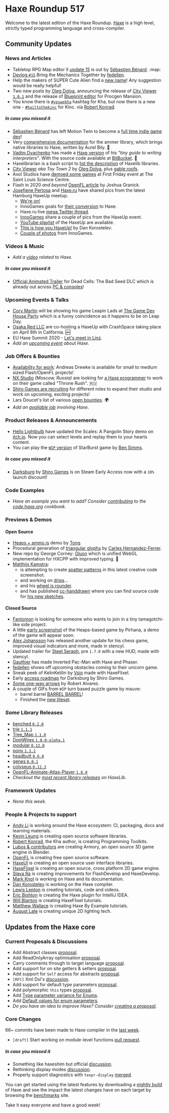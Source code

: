 [_template]: ../templates/roundup.html
[date]: / "2020-02-20 09:35:00"
[modified]: / "2020-02-20 11:01:00"
[published]: / "2020-02-20 12:00:00"
[description]: / "The latest news covering the Haxe community, featuring upcoming talks, the latest HaxeLib releases, game previews and lots more!"
[contributor]: https://twitter.com/teormech "Alexander Hohlov"

# Haxe Roundup 517

Welcome to the latest edition of the Haxe Roundup. [Haxe](http://haxe.org/?ref=haxe.io) is a high level, strictly typed programming language and cross-compiler.

## Community Updates

### News and Articles

- Tabletop RPG Map editor II [update 15](https://deepnight.itch.io/tabletop-rpg-map-editor/devlog/125628/update-15) is out by [Sébastien Bénard](https://twitter.com/deepnightfr/status/1230164542572974083). :map:
- [Devlog `#15`](https://www.pixelpajamastudios.com/blog/devlog-15) Bring the Mechanics Together by [fedellen](https://twitter.com/fedellen).
- Help the makers of SUPER Cute Alien find a [new name](https://twitter.com/SUPERCuteAlien/status/1229847791213727751)! Any suggestion would be really helpful!
- Two new posts by [Oleg Dolya](https://twitter.com/watawatabou), announcing the release of [City Viewer `1.0.1`](https://www.patreon.com/posts/34061942) and the release of [Blueprint editor](https://www.patreon.com/posts/34131516) for Procgen Mansion.
- You know there is [`#yeswekha`](https://twitter.com/hashtag/yeswekha) hashtag for Kha, but now there is a new one - [`#hailtothekinc`](https://twitter.com/hashtag/hailtothekinc) for Kinc. via [Robert Konrad](https://twitter.com/robdangerous/status/1228598819455143937).

##### _In case you missed it_

- [Sébastien Bénard](https://twitter.com/deepnightfr/status/1226185923383029761) has left Motion Twin to become a [full time indie game dev](https://deepnight.net/blog/going-rogue/)!
- Very [comprehensive documentation](https://aurel300.github.io/ammer/) for the ammer library, which brings native libraries to Haxe, written by Aurel Bily. :star2:
- [Vadim Dyachenko](https://twitter.com/YellowAfterlife/status/1227669995376668672) has made a [Haxe version](https://yal.cc/txr-part-1-in-haxe/) of his _"tiny guide to writing interpreters"_. With the source code available at [BitBucket](https://bitbucket.org/yal_cc/txr.hx). :star2:
- Haxelibrarian is a bash script to [list the description](https://community.haxe.org/t/haxelibrarian-bash-script-to-list-description-of-libs-does-haxelib-info-of-each-haxelib-search-result/2265) of Haxelib libraries.
- [City Viewer](https://watabou.itch.io/medieval-fantasy-city-generator/devlog/123268/city-viewer-aka-toy-town-2) _aka Toy Town 2_ by [Oleg Dolya](https://twitter.com/watawatabou/status/1225417172354322434), plus [gable roofs](https://twitter.com/watawatabou/status/1227614287734169600).
- Axol Studios have [demoed some games](https://twitter.com/AxolStudio/status/1225952864993992704) at First Friday event at The Saint Louis Science Centre.
- Flash in 2020 _and beyond_ [OpenFL article](https://community.openfl.org/t/flash-in-2020-and-beyond/12287) by Joshua Granick.
- [Josefiene Pertosa](https://twitter.com/Fiene_P) and [Haxe.ru](https://twitter.com/haxe_ru) have shared pics from the latest Hamburg HaxeUp meetup.
  + [We're on!](https://twitter.com/Fiene_P/status/1225812992757043201)
  + InnoGames goals for [their conversion](https://twitter.com/Fiene_P/status/1225815082724188161) to Haxe.
  + Haxe.ru live [mega Twitter thread](https://twitter.com/haxe_ru/status/1225719461224820736).
  + [InnoGames](https://twitter.com/innogames/status/1227267667054284801) share a couple of pics from the HaxeUp event.
  + [YouTube playlist](https://community.haxe.org/t/haxeup-hamburg-7th-february-2020/2218/5) of the HaxeUp are available.
  + [This is how you HaxeUp!](https://twitter.com/nadako/status/1225926026196328448) by Dan Korostelev.
  + [Couple of photos](https://twitter.com/innogames/status/1227267667054284801) from InnoGames.

### Videos & Music

- _Add a [video](https://github.com/skial/haxe.io/labels/video) related to Haxe_.

##### _In case you missed it_

- [Official Animated Trailer](https://www.youtube.com/watch?v=-5jPXBDDRb0&feature=youtu.be) for Dead Cells: The Bad Seed DLC which is already out across [PC & consoles](https://twitter.com/motiontwin/status/1227277616631238657)!

### Upcoming Events & Talks

- [Cory Martin](https://twitter.com/CoryAlexMartin/status/1229599961626632192) will be showing his game Leapin Lads at [The Game Dev House Party](https://www.meetup.com/ru-RU/NashGameDev/events/268179834/) which is a funny coincidence as it happens to be on Leap Day.
- [Osaka Red LLC](https://twitter.com/osakared/status/1221662230426660866) are co-hosting a HaxeUp with CrashSpace taking place on April 6th in California. :new:
- EU Haxe Summit 2020 - [Let's meet in Linz](https://community.haxe.org/t/eu-haxe-summit-2020-lets-meet-in-linz/2114).
- _Add an [upcoming event](https://github.com/skial/haxe.io/labels/events) about Haxe._

### Job Offers & Bounties

- [Availability for work](https://community.openfl.org/t/project-request-availability-for-small-to-medium-sized-flash-openfl-projects/12259): Andreas Drewke is available for small to medium sized Flash/OpenFL projects!
- [NX Studio](https://studionx.ru/) _(Moscow, Russia)_ are looking for [a Haxe programmer](https://hh.ru/vacancy/35432606) to work on their game called "Throne Rush". :ru:
- [Shiro Games are recruiting](https://twitter.com/ncannasse/status/1166704326485651457) for different roles to expand their studio and work on upcoming, exciting projects!
- Lars Doucet's list of various [open bounties](https://github.com/larsiusprime/larsBounties/issues). :earth_africa:
- _Add an [available job](https://github.com/skial/haxe.io/labels/jobs) involving Haxe_.

### Product Releases & Announcements

- [Hello Lightbulb](https://twitter.com/hello_lightbulb/status/1227933689952133126) have updated the Scales: A Pangolin Story demo on [itch.io](https://hellolightbulb.itch.io/scales). Now you can select levels and replay them to your hearts content.
- You can play the [`WIP` version](https://starburstgame.netlify.com/) of StarBurst game by [Ben Simms](https://twitter.com/zerosimms/status/1228726350476926976).

##### _In case you missed it_

- [Darksburg](https://store.steampowered.com/app/939100) by [Shiro Games](https://twitter.com/Darksburg/status/1227596802137915392) is on Steam Early Access now with a `10% `launch discount!

### Code Examples

- _Have an example you want to add? Consider [contributing](https://github.com/HaxeFoundation/code-cookbook#contributing-articles) to the [code.haxe.org](https://code.haxe.org/) cookbook._

### Previews & Demos

#### Open Source

- [Heaps + ammo.js](http://tmp.disktree.net/heaps-ammo/) demo by [Tong](https://twitter.com/disktree/status/1228720934120493063).
- Procedural generation of [triangular glyphs](https://carleshf.github.io/procedural-generation-of-triangular-glyphs/) by [Carles Hernandez-Ferrer](https://twitter.com/carleshf/status/1228323850779332613).
- New repo by George Corney: [Gluon](https://github.com/haxiomic/gluon) which is unified WebGL implementation for HXCPP with improved typing. :star2:
- [Matthijs Kamstra](https://twitter.com/MatthijsKamstra):
    + is attempting to create [spatter patterns](https://twitter.com/MatthijsKamstra/status/1228282580006506496) in this latest creative code screenshot.
    + and working on [drips](https://twitter.com/MatthijsKamstra/status/1228108156699541505)...
    + and his [wheel is rounder](https://www.instagram.com/p/B8vzEzxH8A2/?utm_source=ig_web_button_share_sheet).
    + and has published [cc-handdrawn](https://github.com/MatthijsKamstra/cc-handdrawn) where you can find source code for [his new sketches](https://matthijskamstra.github.io/cc-handdrawn/#CCCurve).

#### Closed Source

- [Fantomon](https://twitter.com/fantomongames/status/1230128135942832128) is looking for someone who wants to join in a tiny tamagotchi-like side project.
- A little [early screenshot](https://media.discordapp.net/attachments/162664383082790912/679390322232393748/screen003.png) of the Heaps-based game by Pirhana, a demo of the game will appear soon.
- [Alex Johansson](https://twitter.com/alexvscoding/status/1228443473658945536) has released another update for his chess game, improved visual indicators and more, made in stencyl.
- Updated trailer for [Steel Seraph](https://twitter.com/steelseraphgame/status/1228859899779670017), pre `1.7.0` with a new HUD, made with stencyl.
- [Gauthier](https://twitter.com/gogoprog/status/1228783186433466373) has made Inverted Pac-Man with Haxe and Phaser.
- [fedellen](https://twitter.com/fedellen/status/1228744510852734978) shows off upcoming obstacles coming to their unicorn game.
- Sneak peek of KelinKelilin by [Vsio](https://twitter.com/VsioS/status/1228710787675373568) made with HaxeFlixel.
- Early [access roadmap](https://twitter.com/Darksburg/status/1227944497033699334) for Darksburg by Shiro Games.
- [Some one-way arrows](https://twitter.com/Rob1221dev/status/1228362938299355138) by Robert Alvarez.
- A couple of GIFs from `WIP` turn based puzzle game by mauve:
   * barrel barrel [BARREL BARREL](https://twitter.com/mauvecow/status/1228229865943384065)!
   * Finished the [new tileset](https://twitter.com/mauvecow/status/1228547319517204482).

### _Some_ Library Releases

- [benched `0.2.0`](https://lib.haxe.org/p/benched/)
- [trie `1.1.1`](https://lib.haxe.org/p/trie/)
- [Tree_Map `1.1.0`](https://lib.haxe.org/p/Tree_Map/)
- [DomWires `1.0.0-alpha.1`](https://lib.haxe.org/p/DomWires/)
- [modular `0.12.0`](https://lib.haxe.org/p/modular/)
- [pony `1.1.1`](https://lib.haxe.org/p/pony/)
- [headbutt `0.6.0`](https://lib.haxe.org/p/headbutt/)
- [genes `0.0.1`](https://lib.haxe.org/p/genes/)
- [colyseus `0.12.3`](https://lib.haxe.org/p/colyseus/)
- [OpenFL-Animate-Atlas-Player `1.8.0`](https://lib.haxe.org/p/OpenFl-Animate-Atlas-Player/)
- _Checkout the [most recent library releases](https://lib.haxe.org/recent/) on HaxeLib_.

### Framework Updates

- _None this week._

### People & Projects to support

- [Andy Li](https://github.com/users/andyli/sponsorship) is working around the Haxe ecosystem: CI, packaging, docs and learning materials.
- [Kevin Leung](https://www.patreon.com/kevinresol) is creating open source software libraries.
- [Robert Konrad](https://www.patreon.com/RobDangerous), the Kha author, is creating Programming Toolkits.
- [Lubos & contributors](https://armory3d.org/fund) are creating Armory, an open source 3D game engine in Blender.
- [OpenFL](https://www.patreon.com/openfl) is creating free open source software.
- [HaxeUI](https://www.patreon.com/haxeui) is creating an open source user interface libraries.
- [HaxeFlixel](https://www.patreon.com/haxeflixel) is creating an open source, cross platform 2D game engine.
- [Slava Ra](https://www.patreon.com/slavara) is creating improvements for FlashDevelop and HaxeDevelop.
- [Mark Knol](https://www.patreon.com/markknol) is working on Haxe and its documentation.
- [Dan Korostelev](https://www.patreon.com/nadako) is working on the Haxe compiler.
- [Lewis Lepton](https://www.patreon.com/lewislepton) is creating tutorials, code and videos.
- [Eric Bishton](https://www.patreon.com/EricBishton) is creating the Haxe plugin for IntelliJ IDEA.
- [Will Blanton](https://www.patreon.com/x01010111) is creating HaxeFlixel tutorials.
- [Matthew Wallace](https://www.patreon.com/haxeexamples) is creating Haxe By Example tutorials.
- [August Late](https://www.patreon.com/augustlate) is creating unique 2D lighting tech.

## Updates from the Haxe core

### Current Proposals & Discussions

- Add Abstract classes [proposal](https://github.com/HaxeFoundation/haxe-evolution/pull/69).
- Add ReadOnlyArray optimisation [proposal](https://github.com/HaxeFoundation/haxe-evolution/pull/68).
- Carry comments through to target language [proposal](https://github.com/HaxeFoundation/haxe-evolution/pull/65).
- Add support for on site getters & setters [proposal](https://github.com/HaxeFoundation/haxe-evolution/pull/63).
- Add support for `Self` access for abstracts [proposal](https://github.com/HaxeFoundation/haxe-evolution/pull/62).
- `[RFC]` Xml Dsl's [discussion](https://github.com/HaxeFoundation/haxe-evolution/issues/60).
- Add support for default type parameters [proposal](https://github.com/HaxeFoundation/haxe-evolution/pull/50).
- Add polymorphic `this` types [proposal](https://github.com/HaxeFoundation/haxe-evolution/pull/36).
- Add [Type parameter variance for Enums](https://github.com/HaxeFoundation/haxe-evolution/pull/28).
- Add [Default values for enum parameters](https://github.com/HaxeFoundation/haxe-evolution/issues/27).
- _Do you have an idea to improve Haxe? Consider [creating a proposal]._

### Core Changes

66~ commits have been made to Haxe compiler in the [last week].

- `[draft]` Start working on module-level functions [pull request](https://github.com/HaxeFoundation/haxe/pull/8460).

##### _In case you missed it_

- Something like haxeshim but official [discussion](https://github.com/HaxeFoundation/haxe/issues/9135).
- Rethinking display modes [discussion](https://github.com/HaxeFoundation/haxe/issues/9130).
- Properly support diagnostics with `texpr-display` [merged](https://github.com/HaxeFoundation/haxe/pull/9132).

You can get started using the latest features by downloading a [nightly build] of Haxe and see the impact the latest changes have on each target by browsing the [benchmarks] site.

Take it easy everyone and have a good week!

[benchmarks]: https://benchs.haxe.org/
[nightly build]: http://build.haxe.org
[creating a proposal]: https://github.com/HaxeFoundation/haxe-evolution
[last week]: https://github.com/issues?utf8=%E2%9C%93&q=closed%3A2020-02-13..2020-02-20+org%3Ahaxefoundation+is%3Aclosed+
